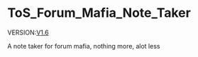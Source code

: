 ToS_Forum_Mafia_Note_Taker
==========================
VERSION:[V1.6][1]

A note taker for forum mafia, nothing more, alot less

[1]: https://github.com/Coolway99/ToS_Forum_Mafia_Note_Taker/releases/tag/latest
